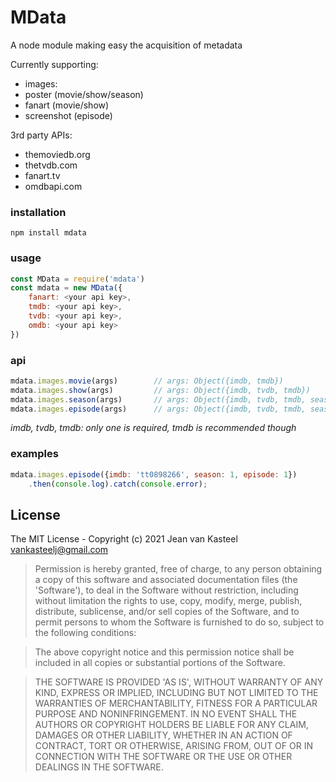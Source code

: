 # MData

A node module making easy the acquisition of metadata 

Currently supporting: 
- images:
 - poster (movie/show/season)
 - fanart (movie/show)
 - screenshot (episode)

3rd party APIs: 
- themoviedb.org
- thetvdb.com
- fanart.tv
- omdbapi.com

### installation

```
npm install mdata
```

### usage

```js
const MData = require('mdata')
const mdata = new MData({
    fanart: <your api key>,
    tmdb: <your api key>,
    tvdb: <your api key>,
    omdb: <your api key>
})
```

### api

```js
mdata.images.movie(args)        // args: Object({imdb, tmdb})
mdata.images.show(args)         // args: Object({imdb, tvdb, tmdb})
mdata.images.season(args)       // args: Object({imdb, tvdb, tmdb, season})
mdata.images.episode(args)      // args: Object({imdb, tvdb, tmdb, season, episode})
```

_imdb, tvdb, tmdb: only one is required, tmdb is recommended though_

### examples

```js
mdata.images.episode({imdb: 'tt0898266', season: 1, episode: 1})
    .then(console.log).catch(console.error);
```

## License 

The MIT License - Copyright (c) 2021 Jean van Kasteel <vankasteelj@gmail.com>

>Permission is hereby granted, free of charge, to any person obtaining
a copy of this software and associated documentation files (the
'Software'), to deal in the Software without restriction, including
without limitation the rights to use, copy, modify, merge, publish,
distribute, sublicense, and/or sell copies of the Software, and to
permit persons to whom the Software is furnished to do so, subject to
the following conditions:

>The above copyright notice and this permission notice shall be
included in all copies or substantial portions of the Software.

>THE SOFTWARE IS PROVIDED 'AS IS', WITHOUT WARRANTY OF ANY KIND,
EXPRESS OR IMPLIED, INCLUDING BUT NOT LIMITED TO THE WARRANTIES OF
MERCHANTABILITY, FITNESS FOR A PARTICULAR PURPOSE AND NONINFRINGEMENT.
IN NO EVENT SHALL THE AUTHORS OR COPYRIGHT HOLDERS BE LIABLE FOR ANY
CLAIM, DAMAGES OR OTHER LIABILITY, WHETHER IN AN ACTION OF CONTRACT,
TORT OR OTHERWISE, ARISING FROM, OUT OF OR IN CONNECTION WITH THE
SOFTWARE OR THE USE OR OTHER DEALINGS IN THE SOFTWARE.